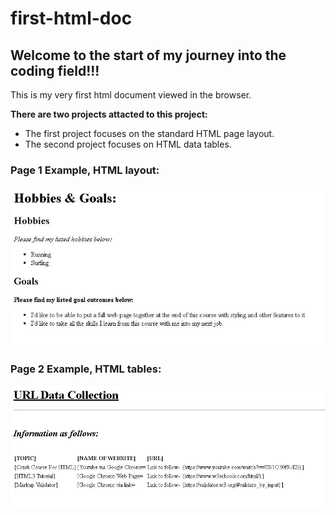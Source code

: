 # first-html-doc

## Welcome to the start of my journey into the coding field!!!

This is my very first html document viewed in the browser.

<b>There are two projects attacted to this project:</b>

* The first project focuses on the standard HTML page layout.
* The second project focuses on HTML data tables.

### Page 1 Example, HTML layout:

<img src="./images-of-page/htmlDoc.JPG" alt="View of html page layout">

### Page 2 Example, HTML tables:

<img src="./images-of-page/htmlTables.JPG" alt="View of html page on tables">
